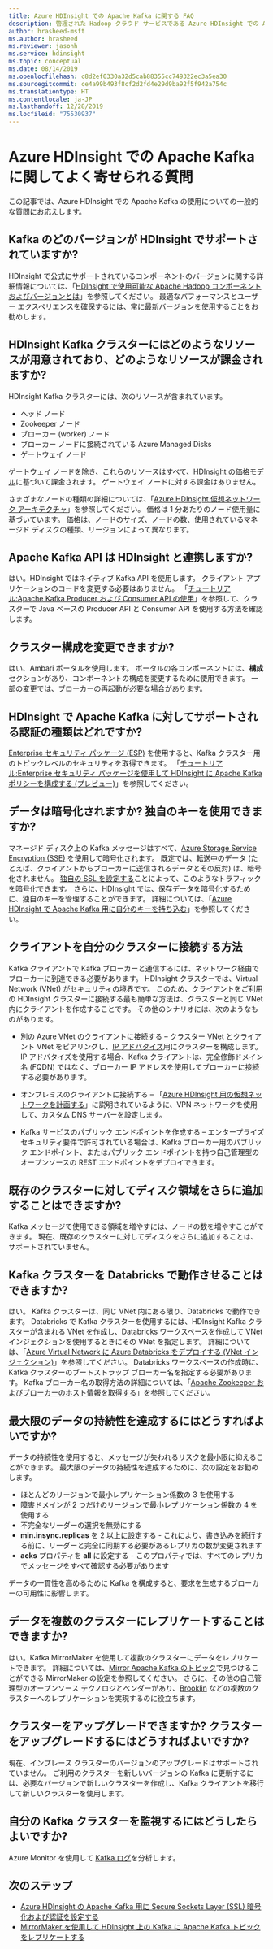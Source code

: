 ```yaml
---
title: Azure HDInsight での Apache Kafka に関する FAQ
description: 管理された Hadoop クラウド サービスである Azure HDInsight での Apache Kafka についての一般的な質問の回答を表示します。
author: hrasheed-msft
ms.author: hrasheed
ms.reviewer: jasonh
ms.service: hdinsight
ms.topic: conceptual
ms.date: 08/14/2019
ms.openlocfilehash: c8d2ef0330a32d5cab88355cc749322ec3a5ea30
ms.sourcegitcommit: ce4a99b493f8cf2d2fd4e29d9ba92f5f942a754c
ms.translationtype: HT
ms.contentlocale: ja-JP
ms.lasthandoff: 12/28/2019
ms.locfileid: "75530937"
---
```

# <a name="frequently-asked-questions-about-apache-kafka-in-azure-hdinsight"></a>Azure HDInsight での Apache Kafka に関してよく寄せられる質問

この記事では、Azure HDInsight での Apache Kafka の使用についての一般的な質問にお応えします。

## <a name="what-kafka-versions-are-supported-by-hdinsight"></a>Kafka のどのバージョンが HDInsight でサポートされていますか?

HDInsight で公式にサポートされているコンポーネントのバージョンに関する詳細情報については、「[HDInsight で使用可能な Apache Hadoop コンポーネントおよびバージョンとは](../hdinsight-component-versioning.md#supported-hdinsight-versions)」を参照してください。 最適なパフォーマンスとユーザー エクスペリエンスを確保するには、常に最新バージョンを使用することをお勧めします。

## <a name="what-resources-are-provided-in-an-hdinsight-kafka-cluster-and-what-resources-am-i-charged-for"></a>HDInsight Kafka クラスターにはどのようなリソースが用意されており、どのようなリソースが課金されますか?

HDInsight Kafka クラスターには、次のリソースが含まれています。

* ヘッド ノード
* Zookeeper ノード
* ブローカー (worker) ノード 
* ブローカー ノードに接続されている Azure Managed Disks
* ゲートウェイ ノード

ゲートウェイ ノードを除き、これらのリソースはすべて、[HDInsight の価格モデル](https://azure.microsoft.com/pricing/details/hdinsight/)に基づいて課金されます。 ゲートウェイ ノードに対する課金はありません。

さまざまなノードの種類の詳細については、「[Azure HDInsight 仮想ネットワーク アーキテクチャ](../hdinsight-virtual-network-architecture.md)」を参照してください。 価格は 1 分あたりのノード使用量に基づいています。 価格は、ノードのサイズ、ノードの数、使用されているマネージド ディスクの種類、リージョンによって異なります。

## <a name="do-apache-kafka-apis-work-with-hdinsight"></a>Apache Kafka API は HDInsight と連携しますか?

はい。HDInsight ではネイティブ Kafka API を使用します。 クライアント アプリケーションのコードを変更する必要はありません。 「[チュートリアル:Apache Kafka Producer および Consumer API の使用](./apache-kafka-producer-consumer-api.md)」を参照して、クラスターで Java ベースの Producer API と Consumer API を使用する方法を確認します。

## <a name="can-i-change-cluster-configurations"></a>クラスター構成を変更できますか?

はい、Ambari ポータルを使用します。 ポータルの各コンポーネントには、**構成**セクションがあり、コンポーネントの構成を変更するために使用できます。 一部の変更では、ブローカーの再起動が必要な場合があります。

## <a name="what-type-of-authentication-does-hdinsight-support-for-apache-kafka"></a>HDInsight で Apache Kafka に対してサポートされる認証の種類はどれですか?

[Enterprise セキュリティ パッケージ (ESP)](../domain-joined/apache-domain-joined-architecture.md) を使用すると、Kafka クラスター用のトピックレベルのセキュリティを取得できます。 「[チュートリアル:Enterprise セキュリティ パッケージを使用して HDInsight に Apache Kafka ポリシーを構成する (プレビュー)](../domain-joined/apache-domain-joined-run-kafka.md)」を参照してください。

## <a name="is-my-data-encrypted-can-i-use-my-own-keys"></a>データは暗号化されますか? 独自のキーを使用できますか?

マネージド ディスク上の Kafka メッセージはすべて、[Azure Storage Service Encryption (SSE)](../../storage/common/storage-service-encryption.md) を使用して暗号化されます。 既定では、転送中のデータ (たとえば、クライアントからブローカーに送信されるデータとその反対) は、暗号化されません。 [独自の SSL を設定する](./apache-kafka-ssl-encryption-authentication.md)ことによって、このようなトラフィックを暗号化できます。 さらに、HDInsight では、保存データを暗号化するために、独自のキーを管理することができます。 詳細については、「[Azure HDInsight で Apache Kafka 用に自分のキーを持ち込む](apache-kafka-byok.md)」を参照してください。

## <a name="how-do-i-connect-clients-to-my-cluster"></a>クライアントを自分のクラスターに接続する方法

Kafka クライアントで Kafka ブローカーと通信するには、ネットワーク経由でブローカーに到達できる必要があります。 HDInsight クラスターでは、Virtual Network (VNet) がセキュリティの境界です。 このため、クライアントをご利用の HDInsight クラスターに接続する最も簡単な方法は、クラスターと同じ VNet 内にクライアントを作成することです。 その他のシナリオには、次のようなものがあります。

* 別の Azure VNet のクライアントに接続する – クラスター VNet とクライアント VNet をピアリングし、[IP アドバタイズ](apache-kafka-connect-vpn-gateway.md#configure-kafka-for-ip-advertising)用にクラスターを構成します。 IP アドバタイズを使用する場合、Kafka クライアントは、完全修飾ドメイン名 (FQDN) ではなく、ブローカー IP アドレスを使用してブローカーに接続する必要があります。

* オンプレミスのクライアントに接続する – 「[Azure HDInsight 用の仮想ネットワークを計画する](../hdinsight-plan-virtual-network-deployment.md)」に説明されているように、VPN ネットワークを使用して、カスタム DNS サーバーを設定します。

* Kafka サービスのパブリック エンドポイントを作成する – エンタープライズ セキュリティ要件で許可されている場合は、Kafka ブローカー用のパブリック エンドポイント、またはパブリック エンドポイントを持つ自己管理型のオープンソースの REST エンドポイントをデプロイできます。

## <a name="can-i-add-more-disk-space-on-an-existing-cluster"></a>既存のクラスターに対してディスク領域をさらに追加することはできますか?

Kafka メッセージで使用できる領域を増やすには、ノードの数を増やすことができます。 現在、既存のクラスターに対してディスクをさらに追加することは、サポートされていません。

## <a name="can-a-kafka-cluster-work-with-databricks"></a>Kafka クラスターを Databricks で動作させることはできますか? 

はい。 Kafka クラスターは、同じ VNet 内にある限り、Databricks で動作できます。 Databricks で Kafka クラスターを使用するには、HDInsight Kafka クラスターが含まれる VNet を作成し、Databricks ワークスペースを作成して VNet インジェクションを使用するときにその VNet を指定します。 詳細については、「[Azure Virtual Network に Azure Databricks をデプロイする (VNet インジェクション)](https://docs.microsoft.com/azure/databricks/administration-guide/cloud-configurations/azure/vnet-inject)」を参照してください。 Databricks ワークスペースの作成時に、Kafka クラスターのブートストラップ ブローカー名を指定する必要があります。 Kafka ブローカー名の取得方法の詳細については、「[Apache Zookeeper およびブローカーのホスト情報を取得する](https://docs.microsoft.com/azure/hdinsight/kafka/apache-kafka-get-started#getkafkainfo)」を参照してください。

## <a name="how-can-i-have-maximum-data-durability"></a>最大限のデータの持続性を達成するにはどうすればよいですか?

データの持続性を使用すると、メッセージが失われるリスクを最小限に抑えることができます。 最大限のデータの持続性を達成するために、次の設定をお勧めします。

* ほとんどのリージョンで最小レプリケーション係数の 3 を使用する
* 障害ドメインが 2 つだけのリージョンで最小レプリケーション係数の 4 を使用する
* 不完全なリーダーの選択を無効にする
* **min.insync.replicas** を 2 以上に設定する - これにより、書き込みを続行する前に、リーダーと完全に同期する必要があるレプリカの数が変更されます
* **acks** プロパティを **all** に設定する - このプロパティでは、すべてのレプリカでメッセージをすべて確認する必要があります

データの一貫性を高めるために Kafka を構成すると、要求を生成するブローカーの可用性に影響します。

## <a name="can-i-replicate-my-data-to-multiple-clusters"></a>データを複数のクラスターにレプリケートすることはできますか?

はい。Kafka MirrorMaker を使用して複数のクラスターにデータをレプリケートできます。 詳細については、[Mirror Apache Kafka のトピック](apache-kafka-mirroring.md)で見つけることができる MirrorMaker の設定を参照してください。 さらに、その他の自己管理型のオープンソース テクノロジとベンダーがあり、[Brooklin](https://github.com/linkedin/Brooklin/) などの複数のクラスターへのレプリケーションを実現するのに役立ちます。

## <a name="can-i-upgrade-my-cluster-how-should-i-upgrade-my-cluster"></a>クラスターをアップグレードできますか? クラスターをアップグレードするにはどうすればよいですか?

現在、インプレース クラスターのバージョンのアップグレードはサポートされていません。 ご利用のクラスターを新しいバージョンの Kafka に更新するには、必要なバージョンで新しいクラスターを作成し、Kafka クライアントを移行して新しいクラスターを使用します。

## <a name="how-do-i-monitor-my-kafka-cluster"></a>自分の Kafka クラスターを監視するにはどうしたらよいですか?

Azure Monitor を使用して [Kafka ログ](./apache-kafka-log-analytics-operations-management.md)を分析します。

## <a name="next-steps"></a>次のステップ

* [Azure HDInsight の Apache Kafka 用に Secure Sockets Layer (SSL) 暗号化および認証を設定する](./apache-kafka-ssl-encryption-authentication.md)
* [MirrorMaker を使用して HDInsight 上の Kafka に Apache Kafka トピックをレプリケートする](./apache-kafka-mirroring.md)
